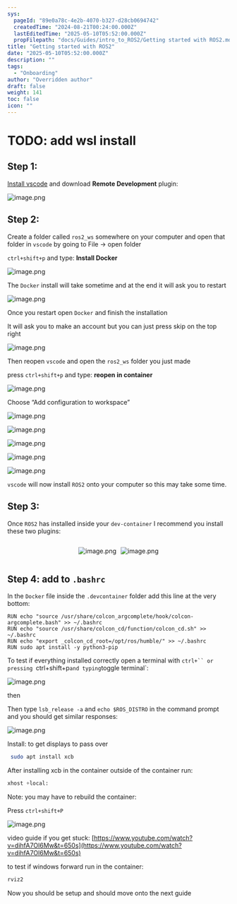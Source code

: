 ```yaml
---
sys:
  pageId: "89e0a78c-4e2b-4070-b327-d28cb0694742"
  createdTime: "2024-08-21T00:24:00.000Z"
  lastEditedTime: "2025-05-10T05:52:00.000Z"
  propFilepath: "docs/Guides/intro_to_ROS2/Getting started with ROS2.md"
title: "Getting started with ROS2"
date: "2025-05-10T05:52:00.000Z"
description: ""
tags:
  - "Onboarding"
author: "Overridden author"
draft: false
weight: 141
toc: false
icon: ""
---
```


# TODO: add wsl install

## Step 1:

[Install vscode](https://code.visualstudio.com/download) and download **Remote Development** plugin:

![image.png](https://prod-files-secure.s3.us-west-2.amazonaws.com/d518164a-d88e-44d1-a4ee-3adb3bd8bce0/efb52993-1881-4a40-b95e-6f020334f022/image.png?X-Amz-Algorithm=AWS4-HMAC-SHA256&X-Amz-Content-Sha256=UNSIGNED-PAYLOAD&X-Amz-Credential=ASIAZI2LB4665LUB23EC%2F20250604%2Fus-west-2%2Fs3%2Faws4_request&X-Amz-Date=20250604T004258Z&X-Amz-Expires=3600&X-Amz-Security-Token=IQoJb3JpZ2luX2VjEEcaCXVzLXdlc3QtMiJGMEQCICgGHDILxig8VX5DhXdicHXDnvHsDhiiB85PsYwNQB%2FhAiB8%2FH9d4iRaz5M2Ye3Qg11wp4JVWhp%2FWb4DvxJyRhCzLCr%2FAwggEAAaDDYzNzQyMzE4MzgwNSIM2EVlE9sQdGMy26z4KtwDftlrBP0o1qcF3cMwv6wIiKy5L%2F79OGIlfyOhqPS%2FypjEN2WdZuSXSZpWBaf5J1%2BS0j59erD0wjzHtUC9q1kfOIIFO5SKG3i%2F0yd9%2BRdXoXEDzFB202rLZyc7mJoe4JC0DuQ2bXKBBLtvvvh6bOeFpmP2RcYGFTRqWIhIN3KpJ8j0jh8CaGcWnPjH4YiGWs4Ib7RvCnBlJWF8kZB%2FXMojyHQUgsoR2XNJ3KFFUA4EP7OdG7oxRMZC%2FnJbSJBr63nw0BX%2BCew5%2Fl01AZIP%2Fc2RtCnbirEmeMYkrnHIAfRYxSq7KTQE9r48HQbTSoU8VXmM%2FLy%2B6IGosHw3tx9Ho9m9dbzTrPivdUL3xIoA8ArSnJLVq37WRkYeQn5%2FWk7RPDb%2FDTS7GPg4%2FwL8XVyZDC2V2auebbdef0KXTFpEEYKIgEQC%2BsefFAP9ge5%2Fc0vZz1AYtKh1roAabmJDHID3rsJPCzwN3eLaZqujia7nXU0sJPSYfDslDHGeMPGE8umqRN6gdVdD70pf1epWoSqCAyKRQXCwD%2BXC%2FvGWFktfskLH29iS8Fzq98ehNVo2oRwk5M6nH1RgJ1VlF6VYRM%2B7FyISuOfEWnmPAJdkL2YMVJRue6rZiXLZsE4NPSuixoMwsff9wQY6pgHFsq%2F8LoPEBsDqHYV15RxGSDMo%2FLkHzfNf353BADXK6M7USH2i02psnohPVHvdtt4RIi6eo8nkNurtLTqxvDS9ig02vDsNlgiPIghfLBdBcluN6X2jOqfc2%2BVqbSNgtucfRka%2F16zfIDFQbfF6OaDQciEKq3mYxCqlzHVCA3goWsBPF6UsxF5pyI4HOwwSZf3rWOgS6b%2Fae2NESnD1IEntBEwL5z42&X-Amz-Signature=6db3c1e78f4d9a764988fe566d01a2bd1f1395850d3a46929e37b0e1d8a13885&X-Amz-SignedHeaders=host&x-id=GetObject)

## Step 2:

Create a folder called `ros2_ws` somewhere on your computer and open that folder in `vscode` by going to File → open folder 

`ctrl+shift+p` and type: **Install Docker**

![image.png](https://prod-files-secure.s3.us-west-2.amazonaws.com/d518164a-d88e-44d1-a4ee-3adb3bd8bce0/2269dc0e-1cd5-47ff-bceb-c04ad9b2eab0/image.png?X-Amz-Algorithm=AWS4-HMAC-SHA256&X-Amz-Content-Sha256=UNSIGNED-PAYLOAD&X-Amz-Credential=ASIAZI2LB4665LUB23EC%2F20250604%2Fus-west-2%2Fs3%2Faws4_request&X-Amz-Date=20250604T004258Z&X-Amz-Expires=3600&X-Amz-Security-Token=IQoJb3JpZ2luX2VjEEcaCXVzLXdlc3QtMiJGMEQCICgGHDILxig8VX5DhXdicHXDnvHsDhiiB85PsYwNQB%2FhAiB8%2FH9d4iRaz5M2Ye3Qg11wp4JVWhp%2FWb4DvxJyRhCzLCr%2FAwggEAAaDDYzNzQyMzE4MzgwNSIM2EVlE9sQdGMy26z4KtwDftlrBP0o1qcF3cMwv6wIiKy5L%2F79OGIlfyOhqPS%2FypjEN2WdZuSXSZpWBaf5J1%2BS0j59erD0wjzHtUC9q1kfOIIFO5SKG3i%2F0yd9%2BRdXoXEDzFB202rLZyc7mJoe4JC0DuQ2bXKBBLtvvvh6bOeFpmP2RcYGFTRqWIhIN3KpJ8j0jh8CaGcWnPjH4YiGWs4Ib7RvCnBlJWF8kZB%2FXMojyHQUgsoR2XNJ3KFFUA4EP7OdG7oxRMZC%2FnJbSJBr63nw0BX%2BCew5%2Fl01AZIP%2Fc2RtCnbirEmeMYkrnHIAfRYxSq7KTQE9r48HQbTSoU8VXmM%2FLy%2B6IGosHw3tx9Ho9m9dbzTrPivdUL3xIoA8ArSnJLVq37WRkYeQn5%2FWk7RPDb%2FDTS7GPg4%2FwL8XVyZDC2V2auebbdef0KXTFpEEYKIgEQC%2BsefFAP9ge5%2Fc0vZz1AYtKh1roAabmJDHID3rsJPCzwN3eLaZqujia7nXU0sJPSYfDslDHGeMPGE8umqRN6gdVdD70pf1epWoSqCAyKRQXCwD%2BXC%2FvGWFktfskLH29iS8Fzq98ehNVo2oRwk5M6nH1RgJ1VlF6VYRM%2B7FyISuOfEWnmPAJdkL2YMVJRue6rZiXLZsE4NPSuixoMwsff9wQY6pgHFsq%2F8LoPEBsDqHYV15RxGSDMo%2FLkHzfNf353BADXK6M7USH2i02psnohPVHvdtt4RIi6eo8nkNurtLTqxvDS9ig02vDsNlgiPIghfLBdBcluN6X2jOqfc2%2BVqbSNgtucfRka%2F16zfIDFQbfF6OaDQciEKq3mYxCqlzHVCA3goWsBPF6UsxF5pyI4HOwwSZf3rWOgS6b%2Fae2NESnD1IEntBEwL5z42&X-Amz-Signature=0b061b990274a41fa243c69c678b2401781d46ac3a3fee542b5e8ff555efc820&X-Amz-SignedHeaders=host&x-id=GetObject)

The `Docker` install will take sometime and at the end it will ask you to restart

![image.png](https://prod-files-secure.s3.us-west-2.amazonaws.com/d518164a-d88e-44d1-a4ee-3adb3bd8bce0/ed233f78-be33-4b1f-b89c-9c346c0e961e/image.png?X-Amz-Algorithm=AWS4-HMAC-SHA256&X-Amz-Content-Sha256=UNSIGNED-PAYLOAD&X-Amz-Credential=ASIAZI2LB4665LUB23EC%2F20250604%2Fus-west-2%2Fs3%2Faws4_request&X-Amz-Date=20250604T004258Z&X-Amz-Expires=3600&X-Amz-Security-Token=IQoJb3JpZ2luX2VjEEcaCXVzLXdlc3QtMiJGMEQCICgGHDILxig8VX5DhXdicHXDnvHsDhiiB85PsYwNQB%2FhAiB8%2FH9d4iRaz5M2Ye3Qg11wp4JVWhp%2FWb4DvxJyRhCzLCr%2FAwggEAAaDDYzNzQyMzE4MzgwNSIM2EVlE9sQdGMy26z4KtwDftlrBP0o1qcF3cMwv6wIiKy5L%2F79OGIlfyOhqPS%2FypjEN2WdZuSXSZpWBaf5J1%2BS0j59erD0wjzHtUC9q1kfOIIFO5SKG3i%2F0yd9%2BRdXoXEDzFB202rLZyc7mJoe4JC0DuQ2bXKBBLtvvvh6bOeFpmP2RcYGFTRqWIhIN3KpJ8j0jh8CaGcWnPjH4YiGWs4Ib7RvCnBlJWF8kZB%2FXMojyHQUgsoR2XNJ3KFFUA4EP7OdG7oxRMZC%2FnJbSJBr63nw0BX%2BCew5%2Fl01AZIP%2Fc2RtCnbirEmeMYkrnHIAfRYxSq7KTQE9r48HQbTSoU8VXmM%2FLy%2B6IGosHw3tx9Ho9m9dbzTrPivdUL3xIoA8ArSnJLVq37WRkYeQn5%2FWk7RPDb%2FDTS7GPg4%2FwL8XVyZDC2V2auebbdef0KXTFpEEYKIgEQC%2BsefFAP9ge5%2Fc0vZz1AYtKh1roAabmJDHID3rsJPCzwN3eLaZqujia7nXU0sJPSYfDslDHGeMPGE8umqRN6gdVdD70pf1epWoSqCAyKRQXCwD%2BXC%2FvGWFktfskLH29iS8Fzq98ehNVo2oRwk5M6nH1RgJ1VlF6VYRM%2B7FyISuOfEWnmPAJdkL2YMVJRue6rZiXLZsE4NPSuixoMwsff9wQY6pgHFsq%2F8LoPEBsDqHYV15RxGSDMo%2FLkHzfNf353BADXK6M7USH2i02psnohPVHvdtt4RIi6eo8nkNurtLTqxvDS9ig02vDsNlgiPIghfLBdBcluN6X2jOqfc2%2BVqbSNgtucfRka%2F16zfIDFQbfF6OaDQciEKq3mYxCqlzHVCA3goWsBPF6UsxF5pyI4HOwwSZf3rWOgS6b%2Fae2NESnD1IEntBEwL5z42&X-Amz-Signature=d521b412a29b3c4a427c75ed3143e401b9c94f34df1c6174ed347d044c3e0069&X-Amz-SignedHeaders=host&x-id=GetObject)

Once you restart open `Docker` and finish the installation

It will ask you to make an account but you can just press skip on the top right

![image.png](https://prod-files-secure.s3.us-west-2.amazonaws.com/d518164a-d88e-44d1-a4ee-3adb3bd8bce0/21010ad9-1659-4fd9-9f59-9932a09b2a3d/image.png?X-Amz-Algorithm=AWS4-HMAC-SHA256&X-Amz-Content-Sha256=UNSIGNED-PAYLOAD&X-Amz-Credential=ASIAZI2LB4665LUB23EC%2F20250604%2Fus-west-2%2Fs3%2Faws4_request&X-Amz-Date=20250604T004258Z&X-Amz-Expires=3600&X-Amz-Security-Token=IQoJb3JpZ2luX2VjEEcaCXVzLXdlc3QtMiJGMEQCICgGHDILxig8VX5DhXdicHXDnvHsDhiiB85PsYwNQB%2FhAiB8%2FH9d4iRaz5M2Ye3Qg11wp4JVWhp%2FWb4DvxJyRhCzLCr%2FAwggEAAaDDYzNzQyMzE4MzgwNSIM2EVlE9sQdGMy26z4KtwDftlrBP0o1qcF3cMwv6wIiKy5L%2F79OGIlfyOhqPS%2FypjEN2WdZuSXSZpWBaf5J1%2BS0j59erD0wjzHtUC9q1kfOIIFO5SKG3i%2F0yd9%2BRdXoXEDzFB202rLZyc7mJoe4JC0DuQ2bXKBBLtvvvh6bOeFpmP2RcYGFTRqWIhIN3KpJ8j0jh8CaGcWnPjH4YiGWs4Ib7RvCnBlJWF8kZB%2FXMojyHQUgsoR2XNJ3KFFUA4EP7OdG7oxRMZC%2FnJbSJBr63nw0BX%2BCew5%2Fl01AZIP%2Fc2RtCnbirEmeMYkrnHIAfRYxSq7KTQE9r48HQbTSoU8VXmM%2FLy%2B6IGosHw3tx9Ho9m9dbzTrPivdUL3xIoA8ArSnJLVq37WRkYeQn5%2FWk7RPDb%2FDTS7GPg4%2FwL8XVyZDC2V2auebbdef0KXTFpEEYKIgEQC%2BsefFAP9ge5%2Fc0vZz1AYtKh1roAabmJDHID3rsJPCzwN3eLaZqujia7nXU0sJPSYfDslDHGeMPGE8umqRN6gdVdD70pf1epWoSqCAyKRQXCwD%2BXC%2FvGWFktfskLH29iS8Fzq98ehNVo2oRwk5M6nH1RgJ1VlF6VYRM%2B7FyISuOfEWnmPAJdkL2YMVJRue6rZiXLZsE4NPSuixoMwsff9wQY6pgHFsq%2F8LoPEBsDqHYV15RxGSDMo%2FLkHzfNf353BADXK6M7USH2i02psnohPVHvdtt4RIi6eo8nkNurtLTqxvDS9ig02vDsNlgiPIghfLBdBcluN6X2jOqfc2%2BVqbSNgtucfRka%2F16zfIDFQbfF6OaDQciEKq3mYxCqlzHVCA3goWsBPF6UsxF5pyI4HOwwSZf3rWOgS6b%2Fae2NESnD1IEntBEwL5z42&X-Amz-Signature=a9b797c7ff3c470555342c2c02839e6f2ef97fb9d726b0300a33816dc5d5084e&X-Amz-SignedHeaders=host&x-id=GetObject)

Then reopen `vscode` and open the `ros2_ws` folder you just made

press `ctrl+shift+p` and type: **reopen in container**

![image.png](https://prod-files-secure.s3.us-west-2.amazonaws.com/d518164a-d88e-44d1-a4ee-3adb3bd8bce0/4e93b8c2-41ad-488c-8095-c74205196118/image.png?X-Amz-Algorithm=AWS4-HMAC-SHA256&X-Amz-Content-Sha256=UNSIGNED-PAYLOAD&X-Amz-Credential=ASIAZI2LB4665LUB23EC%2F20250604%2Fus-west-2%2Fs3%2Faws4_request&X-Amz-Date=20250604T004258Z&X-Amz-Expires=3600&X-Amz-Security-Token=IQoJb3JpZ2luX2VjEEcaCXVzLXdlc3QtMiJGMEQCICgGHDILxig8VX5DhXdicHXDnvHsDhiiB85PsYwNQB%2FhAiB8%2FH9d4iRaz5M2Ye3Qg11wp4JVWhp%2FWb4DvxJyRhCzLCr%2FAwggEAAaDDYzNzQyMzE4MzgwNSIM2EVlE9sQdGMy26z4KtwDftlrBP0o1qcF3cMwv6wIiKy5L%2F79OGIlfyOhqPS%2FypjEN2WdZuSXSZpWBaf5J1%2BS0j59erD0wjzHtUC9q1kfOIIFO5SKG3i%2F0yd9%2BRdXoXEDzFB202rLZyc7mJoe4JC0DuQ2bXKBBLtvvvh6bOeFpmP2RcYGFTRqWIhIN3KpJ8j0jh8CaGcWnPjH4YiGWs4Ib7RvCnBlJWF8kZB%2FXMojyHQUgsoR2XNJ3KFFUA4EP7OdG7oxRMZC%2FnJbSJBr63nw0BX%2BCew5%2Fl01AZIP%2Fc2RtCnbirEmeMYkrnHIAfRYxSq7KTQE9r48HQbTSoU8VXmM%2FLy%2B6IGosHw3tx9Ho9m9dbzTrPivdUL3xIoA8ArSnJLVq37WRkYeQn5%2FWk7RPDb%2FDTS7GPg4%2FwL8XVyZDC2V2auebbdef0KXTFpEEYKIgEQC%2BsefFAP9ge5%2Fc0vZz1AYtKh1roAabmJDHID3rsJPCzwN3eLaZqujia7nXU0sJPSYfDslDHGeMPGE8umqRN6gdVdD70pf1epWoSqCAyKRQXCwD%2BXC%2FvGWFktfskLH29iS8Fzq98ehNVo2oRwk5M6nH1RgJ1VlF6VYRM%2B7FyISuOfEWnmPAJdkL2YMVJRue6rZiXLZsE4NPSuixoMwsff9wQY6pgHFsq%2F8LoPEBsDqHYV15RxGSDMo%2FLkHzfNf353BADXK6M7USH2i02psnohPVHvdtt4RIi6eo8nkNurtLTqxvDS9ig02vDsNlgiPIghfLBdBcluN6X2jOqfc2%2BVqbSNgtucfRka%2F16zfIDFQbfF6OaDQciEKq3mYxCqlzHVCA3goWsBPF6UsxF5pyI4HOwwSZf3rWOgS6b%2Fae2NESnD1IEntBEwL5z42&X-Amz-Signature=048ca05cba6122ec4ae37380efe1c32af47840da2c2b9b24fd6661213871e7ac&X-Amz-SignedHeaders=host&x-id=GetObject)

Choose “Add configuration to workspace”

![image.png](https://prod-files-secure.s3.us-west-2.amazonaws.com/d518164a-d88e-44d1-a4ee-3adb3bd8bce0/9560b282-5060-4989-ba37-97e7b2c22476/image.png?X-Amz-Algorithm=AWS4-HMAC-SHA256&X-Amz-Content-Sha256=UNSIGNED-PAYLOAD&X-Amz-Credential=ASIAZI2LB4665LUB23EC%2F20250604%2Fus-west-2%2Fs3%2Faws4_request&X-Amz-Date=20250604T004258Z&X-Amz-Expires=3600&X-Amz-Security-Token=IQoJb3JpZ2luX2VjEEcaCXVzLXdlc3QtMiJGMEQCICgGHDILxig8VX5DhXdicHXDnvHsDhiiB85PsYwNQB%2FhAiB8%2FH9d4iRaz5M2Ye3Qg11wp4JVWhp%2FWb4DvxJyRhCzLCr%2FAwggEAAaDDYzNzQyMzE4MzgwNSIM2EVlE9sQdGMy26z4KtwDftlrBP0o1qcF3cMwv6wIiKy5L%2F79OGIlfyOhqPS%2FypjEN2WdZuSXSZpWBaf5J1%2BS0j59erD0wjzHtUC9q1kfOIIFO5SKG3i%2F0yd9%2BRdXoXEDzFB202rLZyc7mJoe4JC0DuQ2bXKBBLtvvvh6bOeFpmP2RcYGFTRqWIhIN3KpJ8j0jh8CaGcWnPjH4YiGWs4Ib7RvCnBlJWF8kZB%2FXMojyHQUgsoR2XNJ3KFFUA4EP7OdG7oxRMZC%2FnJbSJBr63nw0BX%2BCew5%2Fl01AZIP%2Fc2RtCnbirEmeMYkrnHIAfRYxSq7KTQE9r48HQbTSoU8VXmM%2FLy%2B6IGosHw3tx9Ho9m9dbzTrPivdUL3xIoA8ArSnJLVq37WRkYeQn5%2FWk7RPDb%2FDTS7GPg4%2FwL8XVyZDC2V2auebbdef0KXTFpEEYKIgEQC%2BsefFAP9ge5%2Fc0vZz1AYtKh1roAabmJDHID3rsJPCzwN3eLaZqujia7nXU0sJPSYfDslDHGeMPGE8umqRN6gdVdD70pf1epWoSqCAyKRQXCwD%2BXC%2FvGWFktfskLH29iS8Fzq98ehNVo2oRwk5M6nH1RgJ1VlF6VYRM%2B7FyISuOfEWnmPAJdkL2YMVJRue6rZiXLZsE4NPSuixoMwsff9wQY6pgHFsq%2F8LoPEBsDqHYV15RxGSDMo%2FLkHzfNf353BADXK6M7USH2i02psnohPVHvdtt4RIi6eo8nkNurtLTqxvDS9ig02vDsNlgiPIghfLBdBcluN6X2jOqfc2%2BVqbSNgtucfRka%2F16zfIDFQbfF6OaDQciEKq3mYxCqlzHVCA3goWsBPF6UsxF5pyI4HOwwSZf3rWOgS6b%2Fae2NESnD1IEntBEwL5z42&X-Amz-Signature=6174b3a160b8c4b54277e5f7021cdbe70748e37d83ef5166e2412f5005b91102&X-Amz-SignedHeaders=host&x-id=GetObject)

![image.png](https://prod-files-secure.s3.us-west-2.amazonaws.com/d518164a-d88e-44d1-a4ee-3adb3bd8bce0/2ee63f81-886b-48e8-a553-dc6e5eac99e4/image.png?X-Amz-Algorithm=AWS4-HMAC-SHA256&X-Amz-Content-Sha256=UNSIGNED-PAYLOAD&X-Amz-Credential=ASIAZI2LB4665LUB23EC%2F20250604%2Fus-west-2%2Fs3%2Faws4_request&X-Amz-Date=20250604T004258Z&X-Amz-Expires=3600&X-Amz-Security-Token=IQoJb3JpZ2luX2VjEEcaCXVzLXdlc3QtMiJGMEQCICgGHDILxig8VX5DhXdicHXDnvHsDhiiB85PsYwNQB%2FhAiB8%2FH9d4iRaz5M2Ye3Qg11wp4JVWhp%2FWb4DvxJyRhCzLCr%2FAwggEAAaDDYzNzQyMzE4MzgwNSIM2EVlE9sQdGMy26z4KtwDftlrBP0o1qcF3cMwv6wIiKy5L%2F79OGIlfyOhqPS%2FypjEN2WdZuSXSZpWBaf5J1%2BS0j59erD0wjzHtUC9q1kfOIIFO5SKG3i%2F0yd9%2BRdXoXEDzFB202rLZyc7mJoe4JC0DuQ2bXKBBLtvvvh6bOeFpmP2RcYGFTRqWIhIN3KpJ8j0jh8CaGcWnPjH4YiGWs4Ib7RvCnBlJWF8kZB%2FXMojyHQUgsoR2XNJ3KFFUA4EP7OdG7oxRMZC%2FnJbSJBr63nw0BX%2BCew5%2Fl01AZIP%2Fc2RtCnbirEmeMYkrnHIAfRYxSq7KTQE9r48HQbTSoU8VXmM%2FLy%2B6IGosHw3tx9Ho9m9dbzTrPivdUL3xIoA8ArSnJLVq37WRkYeQn5%2FWk7RPDb%2FDTS7GPg4%2FwL8XVyZDC2V2auebbdef0KXTFpEEYKIgEQC%2BsefFAP9ge5%2Fc0vZz1AYtKh1roAabmJDHID3rsJPCzwN3eLaZqujia7nXU0sJPSYfDslDHGeMPGE8umqRN6gdVdD70pf1epWoSqCAyKRQXCwD%2BXC%2FvGWFktfskLH29iS8Fzq98ehNVo2oRwk5M6nH1RgJ1VlF6VYRM%2B7FyISuOfEWnmPAJdkL2YMVJRue6rZiXLZsE4NPSuixoMwsff9wQY6pgHFsq%2F8LoPEBsDqHYV15RxGSDMo%2FLkHzfNf353BADXK6M7USH2i02psnohPVHvdtt4RIi6eo8nkNurtLTqxvDS9ig02vDsNlgiPIghfLBdBcluN6X2jOqfc2%2BVqbSNgtucfRka%2F16zfIDFQbfF6OaDQciEKq3mYxCqlzHVCA3goWsBPF6UsxF5pyI4HOwwSZf3rWOgS6b%2Fae2NESnD1IEntBEwL5z42&X-Amz-Signature=1f71bc6f1d24321589e0cba40a5c7d0801665c65ab682b5c165bfafd4c771478&X-Amz-SignedHeaders=host&x-id=GetObject)

![image.png](https://prod-files-secure.s3.us-west-2.amazonaws.com/d518164a-d88e-44d1-a4ee-3adb3bd8bce0/ae1580b2-b048-407e-aed9-b584224a7a04/image.png?X-Amz-Algorithm=AWS4-HMAC-SHA256&X-Amz-Content-Sha256=UNSIGNED-PAYLOAD&X-Amz-Credential=ASIAZI2LB4665LUB23EC%2F20250604%2Fus-west-2%2Fs3%2Faws4_request&X-Amz-Date=20250604T004258Z&X-Amz-Expires=3600&X-Amz-Security-Token=IQoJb3JpZ2luX2VjEEcaCXVzLXdlc3QtMiJGMEQCICgGHDILxig8VX5DhXdicHXDnvHsDhiiB85PsYwNQB%2FhAiB8%2FH9d4iRaz5M2Ye3Qg11wp4JVWhp%2FWb4DvxJyRhCzLCr%2FAwggEAAaDDYzNzQyMzE4MzgwNSIM2EVlE9sQdGMy26z4KtwDftlrBP0o1qcF3cMwv6wIiKy5L%2F79OGIlfyOhqPS%2FypjEN2WdZuSXSZpWBaf5J1%2BS0j59erD0wjzHtUC9q1kfOIIFO5SKG3i%2F0yd9%2BRdXoXEDzFB202rLZyc7mJoe4JC0DuQ2bXKBBLtvvvh6bOeFpmP2RcYGFTRqWIhIN3KpJ8j0jh8CaGcWnPjH4YiGWs4Ib7RvCnBlJWF8kZB%2FXMojyHQUgsoR2XNJ3KFFUA4EP7OdG7oxRMZC%2FnJbSJBr63nw0BX%2BCew5%2Fl01AZIP%2Fc2RtCnbirEmeMYkrnHIAfRYxSq7KTQE9r48HQbTSoU8VXmM%2FLy%2B6IGosHw3tx9Ho9m9dbzTrPivdUL3xIoA8ArSnJLVq37WRkYeQn5%2FWk7RPDb%2FDTS7GPg4%2FwL8XVyZDC2V2auebbdef0KXTFpEEYKIgEQC%2BsefFAP9ge5%2Fc0vZz1AYtKh1roAabmJDHID3rsJPCzwN3eLaZqujia7nXU0sJPSYfDslDHGeMPGE8umqRN6gdVdD70pf1epWoSqCAyKRQXCwD%2BXC%2FvGWFktfskLH29iS8Fzq98ehNVo2oRwk5M6nH1RgJ1VlF6VYRM%2B7FyISuOfEWnmPAJdkL2YMVJRue6rZiXLZsE4NPSuixoMwsff9wQY6pgHFsq%2F8LoPEBsDqHYV15RxGSDMo%2FLkHzfNf353BADXK6M7USH2i02psnohPVHvdtt4RIi6eo8nkNurtLTqxvDS9ig02vDsNlgiPIghfLBdBcluN6X2jOqfc2%2BVqbSNgtucfRka%2F16zfIDFQbfF6OaDQciEKq3mYxCqlzHVCA3goWsBPF6UsxF5pyI4HOwwSZf3rWOgS6b%2Fae2NESnD1IEntBEwL5z42&X-Amz-Signature=bc69af82eeaf1a2e7f99e177f36668ce6f33410bf5ee48243690f99ed73d57bb&X-Amz-SignedHeaders=host&x-id=GetObject)

![image.png](https://prod-files-secure.s3.us-west-2.amazonaws.com/d518164a-d88e-44d1-a4ee-3adb3bd8bce0/53255b28-f75e-430f-b9e3-c0ac8577e42b/image.png?X-Amz-Algorithm=AWS4-HMAC-SHA256&X-Amz-Content-Sha256=UNSIGNED-PAYLOAD&X-Amz-Credential=ASIAZI2LB4665LUB23EC%2F20250604%2Fus-west-2%2Fs3%2Faws4_request&X-Amz-Date=20250604T004258Z&X-Amz-Expires=3600&X-Amz-Security-Token=IQoJb3JpZ2luX2VjEEcaCXVzLXdlc3QtMiJGMEQCICgGHDILxig8VX5DhXdicHXDnvHsDhiiB85PsYwNQB%2FhAiB8%2FH9d4iRaz5M2Ye3Qg11wp4JVWhp%2FWb4DvxJyRhCzLCr%2FAwggEAAaDDYzNzQyMzE4MzgwNSIM2EVlE9sQdGMy26z4KtwDftlrBP0o1qcF3cMwv6wIiKy5L%2F79OGIlfyOhqPS%2FypjEN2WdZuSXSZpWBaf5J1%2BS0j59erD0wjzHtUC9q1kfOIIFO5SKG3i%2F0yd9%2BRdXoXEDzFB202rLZyc7mJoe4JC0DuQ2bXKBBLtvvvh6bOeFpmP2RcYGFTRqWIhIN3KpJ8j0jh8CaGcWnPjH4YiGWs4Ib7RvCnBlJWF8kZB%2FXMojyHQUgsoR2XNJ3KFFUA4EP7OdG7oxRMZC%2FnJbSJBr63nw0BX%2BCew5%2Fl01AZIP%2Fc2RtCnbirEmeMYkrnHIAfRYxSq7KTQE9r48HQbTSoU8VXmM%2FLy%2B6IGosHw3tx9Ho9m9dbzTrPivdUL3xIoA8ArSnJLVq37WRkYeQn5%2FWk7RPDb%2FDTS7GPg4%2FwL8XVyZDC2V2auebbdef0KXTFpEEYKIgEQC%2BsefFAP9ge5%2Fc0vZz1AYtKh1roAabmJDHID3rsJPCzwN3eLaZqujia7nXU0sJPSYfDslDHGeMPGE8umqRN6gdVdD70pf1epWoSqCAyKRQXCwD%2BXC%2FvGWFktfskLH29iS8Fzq98ehNVo2oRwk5M6nH1RgJ1VlF6VYRM%2B7FyISuOfEWnmPAJdkL2YMVJRue6rZiXLZsE4NPSuixoMwsff9wQY6pgHFsq%2F8LoPEBsDqHYV15RxGSDMo%2FLkHzfNf353BADXK6M7USH2i02psnohPVHvdtt4RIi6eo8nkNurtLTqxvDS9ig02vDsNlgiPIghfLBdBcluN6X2jOqfc2%2BVqbSNgtucfRka%2F16zfIDFQbfF6OaDQciEKq3mYxCqlzHVCA3goWsBPF6UsxF5pyI4HOwwSZf3rWOgS6b%2Fae2NESnD1IEntBEwL5z42&X-Amz-Signature=fd154b23eb0e51660fa47a20ba09338ede0999fed7eb9e6d71d3b7443cd77bbf&X-Amz-SignedHeaders=host&x-id=GetObject)

![image.png](https://prod-files-secure.s3.us-west-2.amazonaws.com/d518164a-d88e-44d1-a4ee-3adb3bd8bce0/7c562767-5af9-4ffb-97d1-327bcdf4ee00/image.png?X-Amz-Algorithm=AWS4-HMAC-SHA256&X-Amz-Content-Sha256=UNSIGNED-PAYLOAD&X-Amz-Credential=ASIAZI2LB4665LUB23EC%2F20250604%2Fus-west-2%2Fs3%2Faws4_request&X-Amz-Date=20250604T004258Z&X-Amz-Expires=3600&X-Amz-Security-Token=IQoJb3JpZ2luX2VjEEcaCXVzLXdlc3QtMiJGMEQCICgGHDILxig8VX5DhXdicHXDnvHsDhiiB85PsYwNQB%2FhAiB8%2FH9d4iRaz5M2Ye3Qg11wp4JVWhp%2FWb4DvxJyRhCzLCr%2FAwggEAAaDDYzNzQyMzE4MzgwNSIM2EVlE9sQdGMy26z4KtwDftlrBP0o1qcF3cMwv6wIiKy5L%2F79OGIlfyOhqPS%2FypjEN2WdZuSXSZpWBaf5J1%2BS0j59erD0wjzHtUC9q1kfOIIFO5SKG3i%2F0yd9%2BRdXoXEDzFB202rLZyc7mJoe4JC0DuQ2bXKBBLtvvvh6bOeFpmP2RcYGFTRqWIhIN3KpJ8j0jh8CaGcWnPjH4YiGWs4Ib7RvCnBlJWF8kZB%2FXMojyHQUgsoR2XNJ3KFFUA4EP7OdG7oxRMZC%2FnJbSJBr63nw0BX%2BCew5%2Fl01AZIP%2Fc2RtCnbirEmeMYkrnHIAfRYxSq7KTQE9r48HQbTSoU8VXmM%2FLy%2B6IGosHw3tx9Ho9m9dbzTrPivdUL3xIoA8ArSnJLVq37WRkYeQn5%2FWk7RPDb%2FDTS7GPg4%2FwL8XVyZDC2V2auebbdef0KXTFpEEYKIgEQC%2BsefFAP9ge5%2Fc0vZz1AYtKh1roAabmJDHID3rsJPCzwN3eLaZqujia7nXU0sJPSYfDslDHGeMPGE8umqRN6gdVdD70pf1epWoSqCAyKRQXCwD%2BXC%2FvGWFktfskLH29iS8Fzq98ehNVo2oRwk5M6nH1RgJ1VlF6VYRM%2B7FyISuOfEWnmPAJdkL2YMVJRue6rZiXLZsE4NPSuixoMwsff9wQY6pgHFsq%2F8LoPEBsDqHYV15RxGSDMo%2FLkHzfNf353BADXK6M7USH2i02psnohPVHvdtt4RIi6eo8nkNurtLTqxvDS9ig02vDsNlgiPIghfLBdBcluN6X2jOqfc2%2BVqbSNgtucfRka%2F16zfIDFQbfF6OaDQciEKq3mYxCqlzHVCA3goWsBPF6UsxF5pyI4HOwwSZf3rWOgS6b%2Fae2NESnD1IEntBEwL5z42&X-Amz-Signature=efbae32a6aeb95797b82fefffa14e4d31d710d5bbcd1b5321703a6875c0a59a5&X-Amz-SignedHeaders=host&x-id=GetObject)

`vscode` will now install `ROS2` onto your computer so this may take some time.

## Step 3:

Once `ROS2` has installed inside your `dev-container` I recommend you install these two plugins:

<div style="display: flex;flex-direction: row; column-gap:10px; max-width: 630px;justify-content: center;">
<div>

![image.png](https://prod-files-secure.s3.us-west-2.amazonaws.com/d518164a-d88e-44d1-a4ee-3adb3bd8bce0/3fc3d550-5a54-4ba1-ba6b-faa01cdb7369/image.png?X-Amz-Algorithm=AWS4-HMAC-SHA256&X-Amz-Content-Sha256=UNSIGNED-PAYLOAD&X-Amz-Credential=ASIAZI2LB466TZLQT6PF%2F20250604%2Fus-west-2%2Fs3%2Faws4_request&X-Amz-Date=20250604T004304Z&X-Amz-Expires=3600&X-Amz-Security-Token=IQoJb3JpZ2luX2VjEEcaCXVzLXdlc3QtMiJIMEYCIQDN%2B11y%2B6aOZ7hvyxQdoxgmn42fGpFpNvp9pU%2BrUL1n%2FwIhAOlOTRv8iJgoBw%2BS14v1%2BfqHodQDs3qoY624gWkJqmCyKv8DCCAQABoMNjM3NDIzMTgzODA1IgzpT1EACxpNxp7%2BDsUq3AP1PK4c9YVNyPW%2F8KjIqbfyi0gDut86WrDQT5thcARjuXUlSaJsIgd45jvgrWlOhdy5ruV6Gf2Ar4z0iUhkVylAZTbayVrZgALAvJmyn2fgmLZSIezfjmYCIR5XCJZhRvgqwF69SLsGK%2FTbDq2Ks1EHDwKWBnWE6YyXV%2Fh5GMuk%2B%2BL0EZzpMWWmybbEE5ZhXd3FTIPwHOWUW4ZO8YLoHJvb%2B6AyxzbSepJ%2Fr8dVQxDjgm5hvNSOFdFhruFPtug019Dhhzh8fm2DQg5nIr5kj7ZZteorcu4VRjJrZf6q%2FH%2FbxevrzSaySp1eIcP8i2chEsNM82B01fIFOiF5WQeCkYfX5GSpiPXxjcdMir4BoT2WjsGfbbdv4BcsKeTkkf1%2FDRyETaXr4A6W%2Fg%2Byy9thjYOLspmkfDcGQdhEjFssAxS%2FxRI%2FoE1gtIcGOIADng8YjTI%2Fnw9IX2SQTeWf1PONxvGMYKswBH2dA6HHQyu3SUIiSjN%2BGd9fAF3WFdI7bBJSCjI1WMYUhNu9zFmDjgRDs0uUBOSstt0J30aURhJE7wEIcfJMLiQZrhzn7k47vdD%2Bu%2BMAwo3zCDIwcMF5C9fo8VU2ebw4jfPXRqTmmgzyRNHt4lS5TLuIVFKIguwatzC59%2F3BBjqkAXUKjkSDtV2y7g0d1XHnfZzCobuIRGwpqXsp%2FU7RphrstJBgicsuDljccWwDQLuEuViYd2KQ3npxoVjS3GDUsX5oVRFAMQtuqISEHLHN8pe0MlTBBv8Vy7sxpYEGbOJUqssdvXGgVYlgJnH9caQP4rcramCx17x638pbKY6LaxPbqpAsEIrrZ1R3H%2F6qchohVPUo5aTGkDOl%2BbkOxisGMjnf8%2FiO&X-Amz-Signature=051a125b2a3c715f00bbf9978967386cee557b96b446769af6d8778daba9cb5b&X-Amz-SignedHeaders=host&x-id=GetObject)

</div>
<div>

![image.png](https://prod-files-secure.s3.us-west-2.amazonaws.com/d518164a-d88e-44d1-a4ee-3adb3bd8bce0/d994cc66-13c2-4093-a5a3-f84cf4601a82/image.png?X-Amz-Algorithm=AWS4-HMAC-SHA256&X-Amz-Content-Sha256=UNSIGNED-PAYLOAD&X-Amz-Credential=ASIAZI2LB4667UX4KQ6B%2F20250604%2Fus-west-2%2Fs3%2Faws4_request&X-Amz-Date=20250604T004305Z&X-Amz-Expires=3600&X-Amz-Security-Token=IQoJb3JpZ2luX2VjEEcaCXVzLXdlc3QtMiJGMEQCIETto%2BilGtfXlLIGHd6jWE5ue7WnEqNyOfmI66xxSa7aAiAbs5WUoNggf%2FH6EhOmXxcfpL1crf%2Fdk1zvEDaXuEAGPCr%2FAwggEAAaDDYzNzQyMzE4MzgwNSIMVdBUMq9g%2F9JMfVhTKtwDefxSuckxit7gTHinlbS%2Be8gfP1XUhc4ffD79ZghYlhqr134fCwFdWIOmiODNHLvsVHdKG%2Bhbl1HTP4ZWYAddPT91bbTt46pR8%2Bg%2FA9J1hkdoalPbaGz3%2FZPnGrRFTICg7L%2BACuhkvBuxSdaSTIV2fnUjhT10oLLvO5tnwxZPcpPgHtVWsCF1g2Y3GjATNBj1K32FPMy46147A3WFepnLpw%2FdfFjVT%2BWF%2FHyVvxZ4RxXvHhmrx4ZJu2h3jE8tNQZPCmkdPLtCa7eWvy6CgQYpUpUlA%2BmwlQczdpZf9v39Yy5mn67gLPGWFATHWcHLrB04I9NyJPgPt3VcNaXVsA0Ru1p%2BN26onlvm5YbFA3U6vH4Xc7WC%2FaDQE7CE0sfy1Que2Dq1xo8QWJdRuonBbdUxVZts5minVKyq33%2FDM4U9qeOQA3LpLv5b6vFFu3VeFpR%2BFriujno2vSIKAp5azj8rZu3TcyzOOsTa2MmpEDzOY8CbaOXC67dIPAv2a%2FqmzLmnONhDUoAmAvwA85d9p8Yvcz41wuwROerzci89OYvaPlxl6IqLoSAY5kwkzEgryUHCjGK6X917DoPydUgtKAqmuEIniC5hTXQ33LaPiOLL%2Bqp68%2BUHjgN2rvzbplUwvvf9wQY6pgGjXQHVRABEOIMWIWyzBi0aJEoeQXnGCrIYpmx8mWPt7XfT1venpvBvpDl4KrpfbLfX8J1wdmrjxawI1U4J3DAjD2W1d%2FAOoRyZas6T2d94l9Aw%2BTdzlWsd1KMqFw6S0f46%2BHIdL4QiM9wpHiY7Slsoc2evkCThJXfNX1ERiwK7AK6z8tCF4XD0qbywW6qKgB717ld8adNsXBWh8rsHKMuq%2Fw13a3Vq&X-Amz-Signature=d26fc2442b6ee017ab64e84f4566cd4f8e3156858cac8082cad32e88da966539&X-Amz-SignedHeaders=host&x-id=GetObject)

</div>
</div>

## Step 4: add to `.bashrc`

In the `Docker` file inside the `.devcontainer` folder add this line at the very bottom: 

```docker
RUN echo "source /usr/share/colcon_argcomplete/hook/colcon-argcomplete.bash" >> ~/.bashrc
RUN echo "source /usr/share/colcon_cd/function/colcon_cd.sh" >> ~/.bashrc
RUN echo "export _colcon_cd_root=/opt/ros/humble/" >> ~/.bashrc
RUN sudo apt install -y python3-pip 
```

To test if everything installed correctly open a terminal with `ctrl+`` or pressing `ctrl+shift+p` and typing `toggle terminal`:

![image.png](https://prod-files-secure.s3.us-west-2.amazonaws.com/d518164a-d88e-44d1-a4ee-3adb3bd8bce0/6a4943d8-b04e-4c02-9a58-775f3384d1a5/image.png?X-Amz-Algorithm=AWS4-HMAC-SHA256&X-Amz-Content-Sha256=UNSIGNED-PAYLOAD&X-Amz-Credential=ASIAZI2LB4665LUB23EC%2F20250604%2Fus-west-2%2Fs3%2Faws4_request&X-Amz-Date=20250604T004258Z&X-Amz-Expires=3600&X-Amz-Security-Token=IQoJb3JpZ2luX2VjEEcaCXVzLXdlc3QtMiJGMEQCICgGHDILxig8VX5DhXdicHXDnvHsDhiiB85PsYwNQB%2FhAiB8%2FH9d4iRaz5M2Ye3Qg11wp4JVWhp%2FWb4DvxJyRhCzLCr%2FAwggEAAaDDYzNzQyMzE4MzgwNSIM2EVlE9sQdGMy26z4KtwDftlrBP0o1qcF3cMwv6wIiKy5L%2F79OGIlfyOhqPS%2FypjEN2WdZuSXSZpWBaf5J1%2BS0j59erD0wjzHtUC9q1kfOIIFO5SKG3i%2F0yd9%2BRdXoXEDzFB202rLZyc7mJoe4JC0DuQ2bXKBBLtvvvh6bOeFpmP2RcYGFTRqWIhIN3KpJ8j0jh8CaGcWnPjH4YiGWs4Ib7RvCnBlJWF8kZB%2FXMojyHQUgsoR2XNJ3KFFUA4EP7OdG7oxRMZC%2FnJbSJBr63nw0BX%2BCew5%2Fl01AZIP%2Fc2RtCnbirEmeMYkrnHIAfRYxSq7KTQE9r48HQbTSoU8VXmM%2FLy%2B6IGosHw3tx9Ho9m9dbzTrPivdUL3xIoA8ArSnJLVq37WRkYeQn5%2FWk7RPDb%2FDTS7GPg4%2FwL8XVyZDC2V2auebbdef0KXTFpEEYKIgEQC%2BsefFAP9ge5%2Fc0vZz1AYtKh1roAabmJDHID3rsJPCzwN3eLaZqujia7nXU0sJPSYfDslDHGeMPGE8umqRN6gdVdD70pf1epWoSqCAyKRQXCwD%2BXC%2FvGWFktfskLH29iS8Fzq98ehNVo2oRwk5M6nH1RgJ1VlF6VYRM%2B7FyISuOfEWnmPAJdkL2YMVJRue6rZiXLZsE4NPSuixoMwsff9wQY6pgHFsq%2F8LoPEBsDqHYV15RxGSDMo%2FLkHzfNf353BADXK6M7USH2i02psnohPVHvdtt4RIi6eo8nkNurtLTqxvDS9ig02vDsNlgiPIghfLBdBcluN6X2jOqfc2%2BVqbSNgtucfRka%2F16zfIDFQbfF6OaDQciEKq3mYxCqlzHVCA3goWsBPF6UsxF5pyI4HOwwSZf3rWOgS6b%2Fae2NESnD1IEntBEwL5z42&X-Amz-Signature=5b3298830dc5bda63dcc1a29994303d783df68b3049246b75c46577c3403ae41&X-Amz-SignedHeaders=host&x-id=GetObject)

then 

Then type `lsb_release -a` and `echo $ROS_DISTRO` in the command prompt and you should get similar responses:

![image.png](https://prod-files-secure.s3.us-west-2.amazonaws.com/d518164a-d88e-44d1-a4ee-3adb3bd8bce0/3e635dec-a805-4e85-8b9e-d000e5b71a4e/image.png?X-Amz-Algorithm=AWS4-HMAC-SHA256&X-Amz-Content-Sha256=UNSIGNED-PAYLOAD&X-Amz-Credential=ASIAZI2LB4665LUB23EC%2F20250604%2Fus-west-2%2Fs3%2Faws4_request&X-Amz-Date=20250604T004258Z&X-Amz-Expires=3600&X-Amz-Security-Token=IQoJb3JpZ2luX2VjEEcaCXVzLXdlc3QtMiJGMEQCICgGHDILxig8VX5DhXdicHXDnvHsDhiiB85PsYwNQB%2FhAiB8%2FH9d4iRaz5M2Ye3Qg11wp4JVWhp%2FWb4DvxJyRhCzLCr%2FAwggEAAaDDYzNzQyMzE4MzgwNSIM2EVlE9sQdGMy26z4KtwDftlrBP0o1qcF3cMwv6wIiKy5L%2F79OGIlfyOhqPS%2FypjEN2WdZuSXSZpWBaf5J1%2BS0j59erD0wjzHtUC9q1kfOIIFO5SKG3i%2F0yd9%2BRdXoXEDzFB202rLZyc7mJoe4JC0DuQ2bXKBBLtvvvh6bOeFpmP2RcYGFTRqWIhIN3KpJ8j0jh8CaGcWnPjH4YiGWs4Ib7RvCnBlJWF8kZB%2FXMojyHQUgsoR2XNJ3KFFUA4EP7OdG7oxRMZC%2FnJbSJBr63nw0BX%2BCew5%2Fl01AZIP%2Fc2RtCnbirEmeMYkrnHIAfRYxSq7KTQE9r48HQbTSoU8VXmM%2FLy%2B6IGosHw3tx9Ho9m9dbzTrPivdUL3xIoA8ArSnJLVq37WRkYeQn5%2FWk7RPDb%2FDTS7GPg4%2FwL8XVyZDC2V2auebbdef0KXTFpEEYKIgEQC%2BsefFAP9ge5%2Fc0vZz1AYtKh1roAabmJDHID3rsJPCzwN3eLaZqujia7nXU0sJPSYfDslDHGeMPGE8umqRN6gdVdD70pf1epWoSqCAyKRQXCwD%2BXC%2FvGWFktfskLH29iS8Fzq98ehNVo2oRwk5M6nH1RgJ1VlF6VYRM%2B7FyISuOfEWnmPAJdkL2YMVJRue6rZiXLZsE4NPSuixoMwsff9wQY6pgHFsq%2F8LoPEBsDqHYV15RxGSDMo%2FLkHzfNf353BADXK6M7USH2i02psnohPVHvdtt4RIi6eo8nkNurtLTqxvDS9ig02vDsNlgiPIghfLBdBcluN6X2jOqfc2%2BVqbSNgtucfRka%2F16zfIDFQbfF6OaDQciEKq3mYxCqlzHVCA3goWsBPF6UsxF5pyI4HOwwSZf3rWOgS6b%2Fae2NESnD1IEntBEwL5z42&X-Amz-Signature=0bc60565ca3211209aabf1c62cbf32a067b246b566f712b7dfc4dd6a371847a1&X-Amz-SignedHeaders=host&x-id=GetObject)

Install:  to get displays to pass over

```bash
 sudo apt install xcb
```

After installing xcb in the container outside of the container run:

```python
xhost +local:
```

Note: you may have to rebuild the container:

Press `ctrl+shift+P`

![image.png](https://prod-files-secure.s3.us-west-2.amazonaws.com/d518164a-d88e-44d1-a4ee-3adb3bd8bce0/6c2be660-2618-4c38-9c26-53554f7a0b7b/image.png?X-Amz-Algorithm=AWS4-HMAC-SHA256&X-Amz-Content-Sha256=UNSIGNED-PAYLOAD&X-Amz-Credential=ASIAZI2LB4665LUB23EC%2F20250604%2Fus-west-2%2Fs3%2Faws4_request&X-Amz-Date=20250604T004258Z&X-Amz-Expires=3600&X-Amz-Security-Token=IQoJb3JpZ2luX2VjEEcaCXVzLXdlc3QtMiJGMEQCICgGHDILxig8VX5DhXdicHXDnvHsDhiiB85PsYwNQB%2FhAiB8%2FH9d4iRaz5M2Ye3Qg11wp4JVWhp%2FWb4DvxJyRhCzLCr%2FAwggEAAaDDYzNzQyMzE4MzgwNSIM2EVlE9sQdGMy26z4KtwDftlrBP0o1qcF3cMwv6wIiKy5L%2F79OGIlfyOhqPS%2FypjEN2WdZuSXSZpWBaf5J1%2BS0j59erD0wjzHtUC9q1kfOIIFO5SKG3i%2F0yd9%2BRdXoXEDzFB202rLZyc7mJoe4JC0DuQ2bXKBBLtvvvh6bOeFpmP2RcYGFTRqWIhIN3KpJ8j0jh8CaGcWnPjH4YiGWs4Ib7RvCnBlJWF8kZB%2FXMojyHQUgsoR2XNJ3KFFUA4EP7OdG7oxRMZC%2FnJbSJBr63nw0BX%2BCew5%2Fl01AZIP%2Fc2RtCnbirEmeMYkrnHIAfRYxSq7KTQE9r48HQbTSoU8VXmM%2FLy%2B6IGosHw3tx9Ho9m9dbzTrPivdUL3xIoA8ArSnJLVq37WRkYeQn5%2FWk7RPDb%2FDTS7GPg4%2FwL8XVyZDC2V2auebbdef0KXTFpEEYKIgEQC%2BsefFAP9ge5%2Fc0vZz1AYtKh1roAabmJDHID3rsJPCzwN3eLaZqujia7nXU0sJPSYfDslDHGeMPGE8umqRN6gdVdD70pf1epWoSqCAyKRQXCwD%2BXC%2FvGWFktfskLH29iS8Fzq98ehNVo2oRwk5M6nH1RgJ1VlF6VYRM%2B7FyISuOfEWnmPAJdkL2YMVJRue6rZiXLZsE4NPSuixoMwsff9wQY6pgHFsq%2F8LoPEBsDqHYV15RxGSDMo%2FLkHzfNf353BADXK6M7USH2i02psnohPVHvdtt4RIi6eo8nkNurtLTqxvDS9ig02vDsNlgiPIghfLBdBcluN6X2jOqfc2%2BVqbSNgtucfRka%2F16zfIDFQbfF6OaDQciEKq3mYxCqlzHVCA3goWsBPF6UsxF5pyI4HOwwSZf3rWOgS6b%2Fae2NESnD1IEntBEwL5z42&X-Amz-Signature=2ce1902a150a83da651f4753d0be9ff77a5069aae072ed5879366254dd3507ec&X-Amz-SignedHeaders=host&x-id=GetObject)

video guide if you get stuck: [https://www.youtube.com/watch?v=dihfA7Ol6Mw&t=650s](https://www.youtube.com/watch?v=dihfA7Ol6Mw&t=650s)

to test if windows forward run in the container:

```bash
rviz2
```

Now you should be setup and should move onto the next guide 
